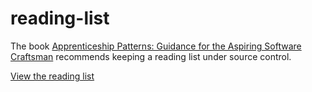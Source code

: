 reading-list
============

The book [Apprenticeship Patterns: Guidance for the Aspiring Software Craftsman](http://shop.oreilly.com/product/9780596518387.do) recommends keeping a reading list under source control.

[View the reading list](list.md)
